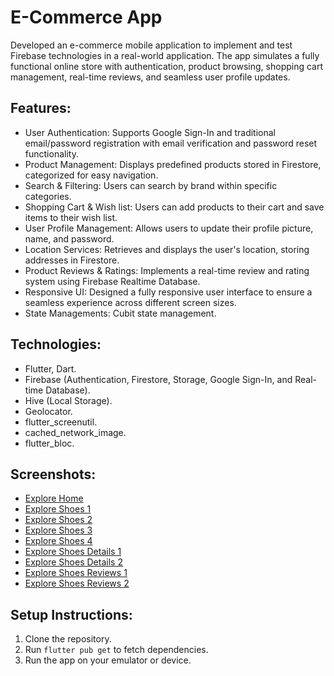# E-Commerce App

Developed an e-commerce mobile application to implement and test Firebase technologies in a real-world
application. The app simulates a fully functional online store with authentication, product browsing, shopping
cart management, real-time reviews, and seamless user profile updates.

## Features:
- User Authentication: Supports Google Sign-In and traditional email/password registration with email
  verification and password reset functionality. 
- Product Management: Displays predefined products stored in Firestore, categorized for easy
  navigation.
- Search & Filtering: Users can search by brand within specific categories.
- Shopping Cart & Wish list: Users can add products to their cart and save items to their wish list.
- User Profile Management: Allows users to update their profile picture, name, and password.
- Location Services: Retrieves and displays the user's location, storing addresses in Firestore.
- Product Reviews & Ratings: Implements a real-time review and rating system using Firebase Realtime Database.
- Responsive UI: Designed a fully responsive user interface to ensure a seamless experience across
  different screen sizes.
- State Managements: Cubit state management.

## Technologies:
- Flutter, Dart.
- Firebase (Authentication, Firestore, Storage, Google Sign-In, and Real-time Database).
- Hive (Local Storage).
- Geolocator.
- flutter_screenutil.
- cached_network_image.
- flutter_bloc.

## Screenshots:
- [Explore Home](firebase_project/screenshots/Explore/exploreHome1.jpg)        
- [Explore Shoes 1](firebase_project/screenshots/Explore/exploreShoes2.jpg)   
- [Explore Shoes 2](firebase_project/screenshots/Explore/exploreShoes3.jpg)
- [Explore Shoes 3](firebase_project/screenshots/Explore/exploreShoes4.jpg)
- [Explore Shoes 4](firebase_project/screenshots/Explore/exploreShoes5.jpg)
- [Explore Shoes Details 1](firebase_project/screenshots/Explore/exploreShoesDetails6.jpg)
- [Explore Shoes Details 2](firebase_project/screenshots/Explore/exploreShoesDetails7.jpg)
- [Explore Shoes Reviews 1](firebase_project/screenshots/Explore/exploreShoesReviews8.jpg)
- [Explore Shoes Reviews 2](firebase_project/screenshots/Explore/exploreShoesAddReviews9.jpg)





 
## Setup Instructions:
1. Clone the repository.
2. Run `flutter pub get` to fetch dependencies.
3. Run the app on your emulator or device.
